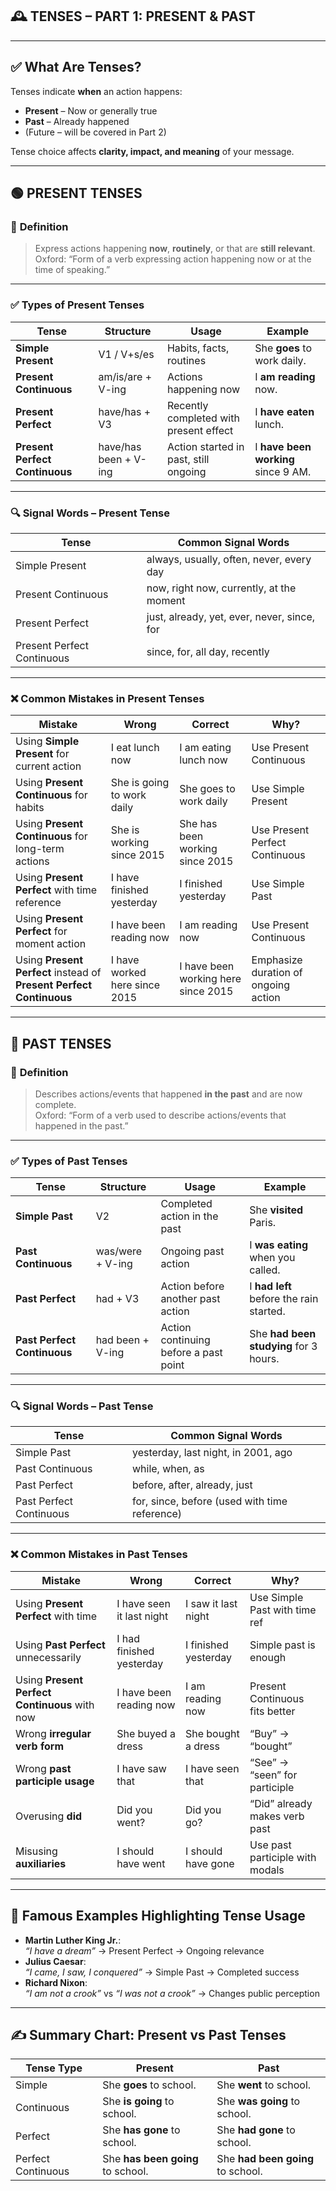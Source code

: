 ## 🕰️ **TENSES – PART 1: PRESENT & PAST**

---

## ✅ **What Are Tenses?**

Tenses indicate **when** an action happens:

- **Present** – Now or generally true
- **Past** – Already happened
- (Future – will be covered in Part 2)

Tense choice affects **clarity, impact, and meaning** of your message.

---

## 🟢 **PRESENT TENSES**

### 📘 **Definition**

> Express actions happening **now**, **routinely**, or that are **still relevant**.  
> Oxford: “Form of a verb expressing action happening now or at the time of speaking.”

---

### ✅ **Types of Present Tenses**

|Tense|Structure|Usage|Example|
|---|---|---|---|
|**Simple Present**|V1 / V+s/es|Habits, facts, routines|She **goes** to work daily.|
|**Present Continuous**|am/is/are + V-ing|Actions happening now|I **am reading** now.|
|**Present Perfect**|have/has + V3|Recently completed with present effect|I **have eaten** lunch.|
|**Present Perfect Continuous**|have/has been + V-ing|Action started in past, still ongoing|I **have been working** since 9 AM.|

---

### 🔍 **Signal Words – Present Tense**

|Tense|Common Signal Words|
|---|---|
|Simple Present|always, usually, often, never, every day|
|Present Continuous|now, right now, currently, at the moment|
|Present Perfect|just, already, yet, ever, never, since, for|
|Present Perfect Continuous|since, for, all day, recently|

---

### ❌ **Common Mistakes in Present Tenses**

|Mistake|Wrong|Correct|Why?|
|---|---|---|---|
|Using **Simple Present** for current action|I eat lunch now|I am eating lunch now|Use Present Continuous|
|Using **Present Continuous** for habits|She is going to work daily|She goes to work daily|Use Simple Present|
|Using **Present Continuous** for long-term actions|She is working since 2015|She has been working since 2015|Use Present Perfect Continuous|
|Using **Present Perfect** with time reference|I have finished yesterday|I finished yesterday|Use Simple Past|
|Using **Present Perfect** for moment action|I have been reading now|I am reading now|Use Present Continuous|
|Using **Present Perfect** instead of **Present Perfect Continuous**|I have worked here since 2015|I have been working here since 2015|Emphasize duration of ongoing action|

---

## 🔴 **PAST TENSES**

### 📘 **Definition**

> Describes actions/events that happened **in the past** and are now complete.  
> Oxford: “Form of a verb used to describe actions/events that happened in the past.”

---

### ✅ **Types of Past Tenses**

|Tense|Structure|Usage|Example|
|---|---|---|---|
|**Simple Past**|V2|Completed action in the past|She **visited** Paris.|
|**Past Continuous**|was/were + V-ing|Ongoing past action|I **was eating** when you called.|
|**Past Perfect**|had + V3|Action before another past action|I **had left** before the rain started.|
|**Past Perfect Continuous**|had been + V-ing|Action continuing before a past point|She **had been studying** for 3 hours.|

---

### 🔍 **Signal Words – Past Tense**

|Tense|Common Signal Words|
|---|---|
|Simple Past|yesterday, last night, in 2001, ago|
|Past Continuous|while, when, as|
|Past Perfect|before, after, already, just|
|Past Perfect Continuous|for, since, before (used with time reference)|

---

### ❌ **Common Mistakes in Past Tenses**

|Mistake|Wrong|Correct|Why?|
|---|---|---|---|
|Using **Present Perfect** with time|I have seen it last night|I saw it last night|Use Simple Past with time ref|
|Using **Past Perfect** unnecessarily|I had finished yesterday|I finished yesterday|Simple past is enough|
|Using **Present Perfect Continuous** with now|I have been reading now|I am reading now|Present Continuous fits better|
|Wrong **irregular verb form**|She buyed a dress|She bought a dress|“Buy” → “bought”|
|Wrong **past participle usage**|I have saw that|I have seen that|“See” → “seen” for participle|
|Overusing **did**|Did you went?|Did you go?|“Did” already makes verb past|
|Misusing **auxiliaries**|I should have went|I should have gone|Use past participle with modals|

---

## 💬 **Famous Examples Highlighting Tense Usage**

- **Martin Luther King Jr.**:  
    _“I have a dream”_ → Present Perfect → Ongoing relevance
- **Julius Caesar**:  
    _“I came, I saw, I conquered”_ → Simple Past → Completed success
- **Richard Nixon**:  
    _“I am not a crook”_ vs _“I was not a crook”_ → Changes public perception

---

## ✍️ **Summary Chart: Present vs Past Tenses**

| Tense Type         | Present                           | Past                              |
| ------------------ | --------------------------------- | --------------------------------- |
| Simple             | She **goes** to school.           | She **went** to school.           |
| Continuous         | She **is going** to school.       | She **was going** to school.      |
| Perfect            | She **has gone** to school.       | She **had gone** to school.       |
| Perfect Continuous | She **has been going** to school. | She **had been going** to school. |
